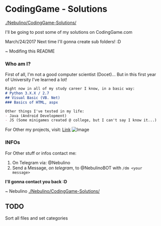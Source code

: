 # CodingGame - Solutions 

[./Nebulino/CodingGame-Solutions/](https://nebulino.github.io/CodingGame-Solutions/) 

I'll be going to post some of my solutions on CodingGame.com

March/24/2017 Next time I'll gonna create sub folders! :D

~ Modifing this README

### Who am I?

First of all, I'm not a good computer scientist (Docet)...
But in this first year of University I've learned a lot!

```markdown
Right now in all of my study career I know, in a basic way:
# Python 3.X.X / 2.7
## Visual Basic (VB. Net)
### Basics of HTML, aspx

Other things I've tested in my life:
- Java (Android Development)
- JS (Some minigames created @ college, but I can't say I know it...)

```

For Other my projects, visit:
[Link](https://github.com/Nebulino/) 
![Image](https://github.com/Nebulino/ProjectApricot/blob/master/other%20sources/Avatar.png)


### INFOs

For Other stuff or infos contact me:

1. On Telegram via: @Nebulino
2. Send a Message, _on telegram_, to @NebulinoBOT with `/dm <your message>`

**I'll gonna contact you back :D**

   ~ Nebulino
[./Nebulino/CodingGame-Solutions/](https://nebulino.github.io/CodingGame-Solutions/)

## TODO
Sort all files and set categories
